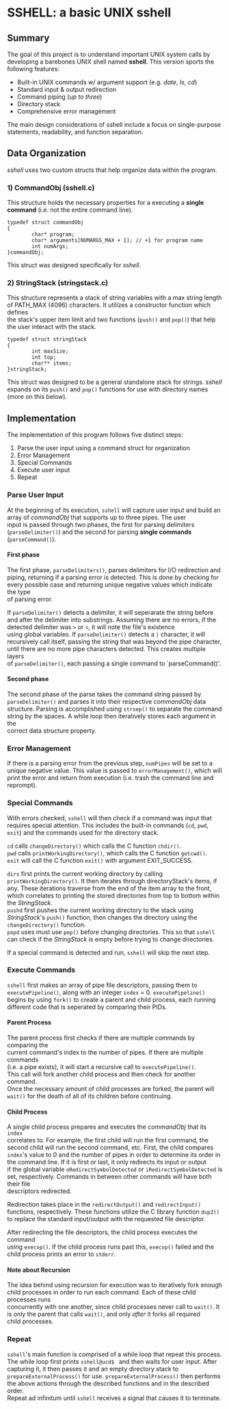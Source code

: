 # SSHELL: a basic UNIX sshell

## Summary
The goal of this project is to understand important UNIX system calls by  
developing a barebones UNIX shell named **sshell**. This version sports the  
following features:

- Built-in UNIX commands w/ argument support (e.g. *date*, *ls*, *cd*)
- Standard input & output redirection
- Command piping (*up to three*)
- Directory stack
- Comprehensive error management

The main design considerations of sshell include a focus on single-purpose  
statements, readability, and function separation.

## Data Organization

*sshell* uses two custom structs that help organize data within the program.  

### 1) CommandObj (sshell.c)
This structure holds the necessary properties for a executing a **single**  
**command** (i.e. not the entire command line). 

``` 
typedef struct commandObj
{
        char* program;
        char* arguments[NUMARGS_MAX + 1]; // +1 for program name
        int numArgs;
}commandObj;
```

This struct was designed specifically for *sshell*.

### 2) StringStack (stringstack.c)
This structure represents a stack of string variables with a max string length  
of PATH_MAX (4096) characters. It utilizes a constructor function which defines  
the stack's upper item limit and two functions (`push()` and `pop()`) that help  
the user interact with the stack.

```
typedef struct stringStack
{
        int maxSize;
        int top;
        char** items;
}stringStack;
```

This struct was designed to be a general standalone stack for strings. *sshell*  
expands on its  `push()` and `pop()` functions for use with directory names  
(more on this below).

## Implementation
The implementation of this program follows five distinct steps:

1. Parse the user input using a command struct for organization
2. Error Management
3. Special Commands
4. Execute user input
5. Repeat

### Parse User Input

At the beginning of its execution, `sshell` will capture user input and build an  
array of *commandObj* that supports up to three pipes. The user  
input is passed through two phases, the first for parsing delimiters  
(`parseDelimiter()`) and the second for parsing **single commands**  
(`parseCommand()`).

#### First phase
The first phase, `parseDelimiters()`, parses delimiters for I/O redirection and  
piping, returning if a parsing error is detected. This is done by checking for  
every possible case and returning unique negative values which indicate the type  
of parsing error. 

If `parseDelimiter()` detects a delimiter, it will seperarate the string before  
and after the delimiter into substrings. Assuming there are no errors, if the  
detected delimiter was `>` or `<`, it will note the file's existence  
using global variables. If `parseDelimiter()` detects a `|` character, it will  
recursively call itself, passing the string that was beyond the pipe character,  
until there are no more pipe characters detected. This creates multiple layers  
of `parseDelimiter()`, each passing a single command to `parseCommand()'.  

#### Second phase
The second phase of the parse takes the command string passed by  
`parseDelimiter()` and parses it into their respective *commandObj* data  
structure. Parsing is accomplished using `strsep()` to separate the command  
string by the spaces. A while loop then iteratively stores each argument in the  
correct data structure property.  

### Error Management

If there is a parsing error from the previous step, `numPipes` will be set to a  
unique negative value. This value is passed to `errorManagement()`, which will  
print the error and return from execution (i.e. trash the command line and  
reprompt).

### Special Commands

With errors checked, `sshell` will then check if a command was input that  
requires special attention. This includes the built-in commands (`cd`, `pwd`,   
`exit`) and the commands used for the directory stack.  
 
`cd` calls `changeDirectory()`  which calls the C function `chdir()`.  
`pwd` calls `printWorkingDirectory()`, which calls the C function `getcwd()`.  
`exit` will call the C function `exit()` with argument EXIT_SUCCESS.  
   
`dirs` first prints the current working directory by calling  
`printWorkingDirectory()`. It then iterates through directoryStack's items, if  
any. These iterations traverse from the end of the item array to the front,  
which correlates to printing the stored directories from top to bottom within  
the *StringStack*.  
`pushd` first pushes the current working directory to the stack using  
*StringStack*'s `push()` function, then changes the directory using the  
`changeDirectory()` function.  
`popd` uses must use `pop()` before changing directories. This so that `sshell`  
can check if the *StringStack* is empty before trying to change directories.

If a special command is detected and run, `sshell` will skip the next step.

### Execute Commands  
`sshell` first makes an array of pipe file descriptors, passing them to  
`executePipeline()`, along with an integer `index` = 0. `executePipeline()`  
begins by using `fork()` to create a parent and child process, each running  
different code that is seperated by comparing their PIDs.

#### Parent Process  
The parent process first checks if there are multiple commands by comparing the  
current command's index to the number of pipes. If there are multiple commands  
(i.e. a pipe exists), it will start a recursive call to `executePipeline()`.  
This call will fork another child process and then check for another command.  
Once the necessary amount of child processes are forked, the parent will
`wait()` for the death of all of its children before continuing. 

#### Child Process  
A single child process prepares and executes the *commandObj* that its `index`  
correlates to. For example, the first child will run the first command, the  
second child will run the second command, etc. First, the child compares  
`index`'s value to 0 and the number of pipes in order to determine its order in  
the command line. If it is first or last, it only redirects its input or output  
if the global variable `oRedirectSymbolDetected` or `iRedirectSymbolDetected` is  
set, respectively. Commands in between other commands will have both their file  
descriptors redirected. 

Redirection takes place in the `redirectOutput()` and `redirectInput()`  
functions, respectively. These functions utilize the C library function `dup2()`  
to replace the standard input/output with the requested file descriptor.

After redirecting the file descriptors, the child process executes the command  
using `execvp()`. If the child process runs past this, `execvp()` failed and the  
child process prints an error to `stderr`.

#### Note about Recursion
The idea behind using recursion for execution was to iteratively fork enough  
child processes in order to run each command. Each of these child processes runs  
concurrently with one another, since child processes never call to `wait()`. It  
is only the parent that calls `wait()`, and only *after* it forks all required  
child processes.

### Repeat

`sshell`'s main function is comprised of a while loop that repeat this process.  
The while loop first prints `sshell@ucd$ ` and then waits for user input. After  
capturing it, it then passes it and an empty directory stack to  
`prepareExternalProcess()` for use. `prepareExternalProcess()` then performs  
the  above actions through the described functions and in the described order.  
Repeat ad infinitum until `sshell` receives a signal that causes it to terminate.



















